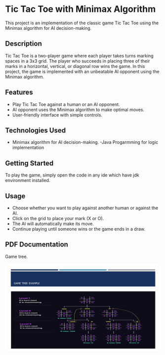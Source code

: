 # Tic Tac Toe with Minimax Algorithm

This project is an implementation of the classic game Tic Tac Toe using the Minimax algorithm for AI decision-making.

## Description

Tic Tac Toe is a two-player game where each player takes turns marking spaces in a 3x3 grid. The player who succeeds in placing three of their marks in a horizontal, vertical, or diagonal row wins the game. In this project, the game is implemented with an unbeatable AI opponent using the Minimax algorithm.

## Features

- Play Tic Tac Toe against a human or an AI opponent.
- AI opponent uses the Minimax algorithm to make optimal moves.
- User-friendly interface with simple controls.

## Technologies Used
- Minimax algorithm for AI decision-making.
-Java Progarmming for logic implementation

## Getting Started

To play the game, simply open the code in any ide which have jdk environment installed.

## Usage

- Choose whether you want to play against another human or against the AI.
- Click on the grid to place your mark (X or O).
- The AI will automatically make its move.
- Continue playing until someone wins or the game ends in a draw.

## PDF Documentation

Game tree.

![](Minor_Project/Tic%20Tac%20Toe%20With%20AI/Slide4.JPG)


